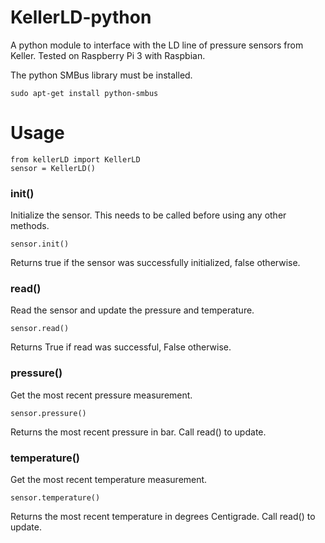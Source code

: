 # KellerLD-python

A python module to interface with the LD line of pressure sensors from Keller. Tested on Raspberry Pi 3 with Raspbian.

The python SMBus library must be installed.

	sudo apt-get install python-smbus

# Usage

    from kellerLD import KellerLD
    sensor = KellerLD()

### init()

Initialize the sensor. This needs to be called before using any other methods.

    sensor.init()

Returns true if the sensor was successfully initialized, false otherwise.

### read()

Read the sensor and update the pressure and temperature.

    sensor.read()

Returns True if read was successful, False otherwise.

### pressure()

Get the most recent pressure measurement.

	sensor.pressure()

Returns the most recent pressure in bar. Call read() to update.

### temperature()

Get the most recent temperature measurement.

	sensor.temperature()

Returns the most recent temperature in degrees Centigrade. Call read() to update.
